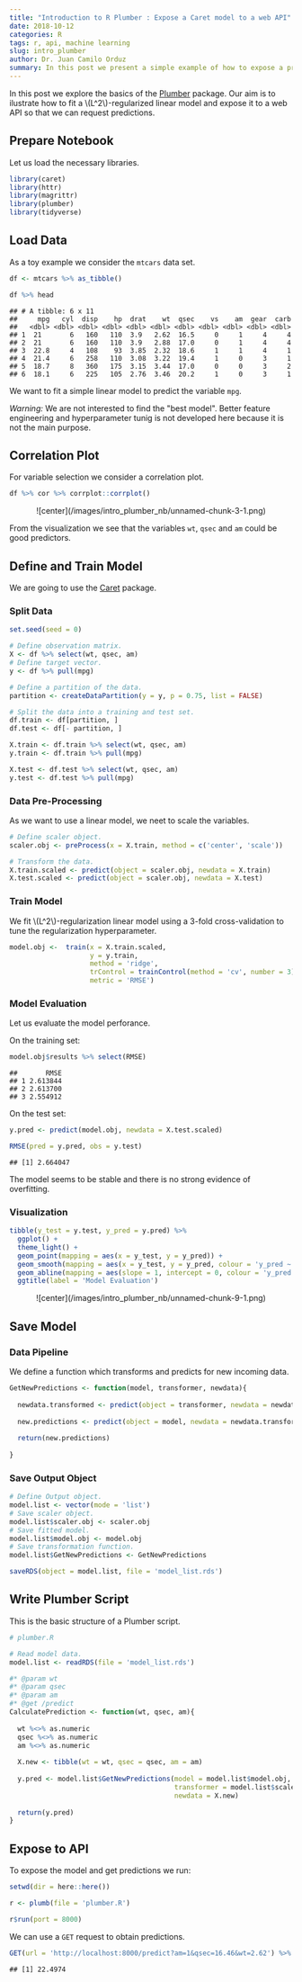 ```yaml
---
title: "Introduction to R Plumber : Expose a Caret model to a web API"
date: 2018-10-12
categories: R
tags: r, api, machine learning
slug: intro_plumber
author: Dr. Juan Camilo Orduz
summary: In this post we present a simple example of how to expose a prediction model to a web API using the Plumber package. 
---
```


In this post we explore the basics of the [Plumber](https://www.rplumber.io) package. Our aim is to ilustrate how to fit a \\(L^2\\)-regularized linear model and expose it to a web API so that we can request predictions. 

## Prepare Notebook

Let us load the necessary libraries. 


```r
library(caret)
library(httr)
library(magrittr)
library(plumber)
library(tidyverse)
```

## Load Data

As a toy example we consider the `mtcars` data set. 


```r
df <- mtcars %>% as_tibble()

df %>% head
```

```
## # A tibble: 6 x 11
##     mpg   cyl  disp    hp  drat    wt  qsec    vs    am  gear  carb
##   <dbl> <dbl> <dbl> <dbl> <dbl> <dbl> <dbl> <dbl> <dbl> <dbl> <dbl>
## 1  21       6   160   110  3.9   2.62  16.5     0     1     4     4
## 2  21       6   160   110  3.9   2.88  17.0     0     1     4     4
## 3  22.8     4   108    93  3.85  2.32  18.6     1     1     4     1
## 4  21.4     6   258   110  3.08  3.22  19.4     1     0     3     1
## 5  18.7     8   360   175  3.15  3.44  17.0     0     0     3     2
## 6  18.1     6   225   105  2.76  3.46  20.2     1     0     3     1
```

We want to fit a simple linear model to predict the variable `mpg`. 

*Warning:* We are not interested to find the "best model". Better feature engineering and hyperparameter tunig is not developed here because it is not the main purpose.  

## Correlation Plot 

For variable selection we consider a correlation plot. 


```r
df %>% cor %>% corrplot::corrplot()
```
<center>
![center](/images/intro_plumber_nb/unnamed-chunk-3-1.png)
</center>


From the visualization we see that the variables `wt`, `qsec` and `am` could be good predictors.

## Define and Train Model

We are going to use the [Caret](https://topepo.github.io/caret/index.html) package.

### Split Data 


```r
set.seed(seed = 0)

# Define observation matrix. 
X <- df %>% select(wt, qsec, am)
# Define target vector.
y <- df %>% pull(mpg)

# Define a partition of the data. 
partition <- createDataPartition(y = y, p = 0.75, list = FALSE) 

# Split the data into a training and test set. 
df.train <- df[partition, ]
df.test <- df[- partition, ]

X.train <- df.train %>% select(wt, qsec, am)
y.train <- df.train %>% pull(mpg)

X.test <- df.test %>% select(wt, qsec, am)
y.test <- df.test %>% pull(mpg)
```

### Data Pre-Processing

As we want to use a linear model, we neet to scale the variables. 


```r
# Define scaler object. 
scaler.obj <- preProcess(x = X.train, method = c('center', 'scale'))

# Transform the data. 
X.train.scaled <- predict(object = scaler.obj, newdata = X.train)
X.test.scaled <- predict(object = scaler.obj, newdata = X.test)
```

### Train Model

We fit \\(L^2\\)-regularization linear model using a 3-fold cross-validation to tune the regularization hyperparameter. 


```r
model.obj <-  train(x = X.train.scaled,
                    y = y.train,
                    method = 'ridge',
                    trControl = trainControl(method = 'cv', number = 3), 
                    metric = 'RMSE')
```


### Model Evaluation

Let us evaluate the model perforance. 

On the training set:


```r
model.obj$results %>% select(RMSE)
```

```
##       RMSE
## 1 2.613844
## 2 2.613700
## 3 2.554912
```

On the test set:


```r
y.pred <- predict(model.obj, newdata = X.test.scaled)

RMSE(pred = y.pred, obs = y.test)
```

```
## [1] 2.664047
```

The model seems to be stable and there is no strong evidence of overfitting. 

### Visualization


```r
tibble(y_test = y.test, y_pred = y.pred) %>% 
  ggplot() + 
  theme_light() + 
  geom_point(mapping = aes(x = y_test, y = y_pred)) + 
  geom_smooth(mapping = aes(x = y_test, y = y_pred, colour = 'y_pred ~ y_test'), method = 'lm', formula = y ~ x) + 
  geom_abline(mapping = aes(slope = 1, intercept = 0, colour = 'y_pred = y_test'), show.legend = TRUE) +
  ggtitle(label = 'Model Evaluation')
```
<center>
![center](/images/intro_plumber_nb/unnamed-chunk-9-1.png)
</center>

## Save Model

### Data Pipeline 

We define a function which transforms and predicts for new incoming data. 


```r
GetNewPredictions <- function(model, transformer, newdata){
  
  newdata.transformed <- predict(object = transformer, newdata = newdata)
  
  new.predictions <- predict(object = model, newdata = newdata.transformed)
  
  return(new.predictions)
  
}
```

### Save Output Object 


```r
# Define Output object.
model.list <- vector(mode = 'list')
# Save scaler object.
model.list$scaler.obj <- scaler.obj
# Save fitted model.
model.list$model.obj <- model.obj
# Save transformation function. 
model.list$GetNewPredictions <- GetNewPredictions

saveRDS(object = model.list, file = 'model_list.rds')
```

## Write Plumber Script

This is the basic structure of a Plumber script. 


```r
# plumber.R

# Read model data.
model.list <- readRDS(file = 'model_list.rds')

#* @param wt
#* @param qsec
#* @param am
#* @get /predict
CalculatePrediction <- function(wt, qsec, am){
  
  wt %<>% as.numeric
  qsec %<>% as.numeric
  am %<>% as.numeric
  
  X.new <- tibble(wt = wt, qsec = qsec, am = am)
  
  y.pred <- model.list$GetNewPredictions(model = model.list$model.obj, 
                                         transformer = model.list$scaler.obj, 
                                         newdata = X.new)
  
  return(y.pred)
}
```

## Expose to API

To expose the model and get predictions we run:


```r
setwd(dir = here::here())

r <- plumb(file = 'plumber.R')

r$run(port = 8000)
```

We can use a `GET` request to obtain predictions. 


```r
GET(url = 'http://localhost:8000/predict?am=1&qsec=16.46&wt=2.62') %>% content
```

```
## [1] 22.4974
```
